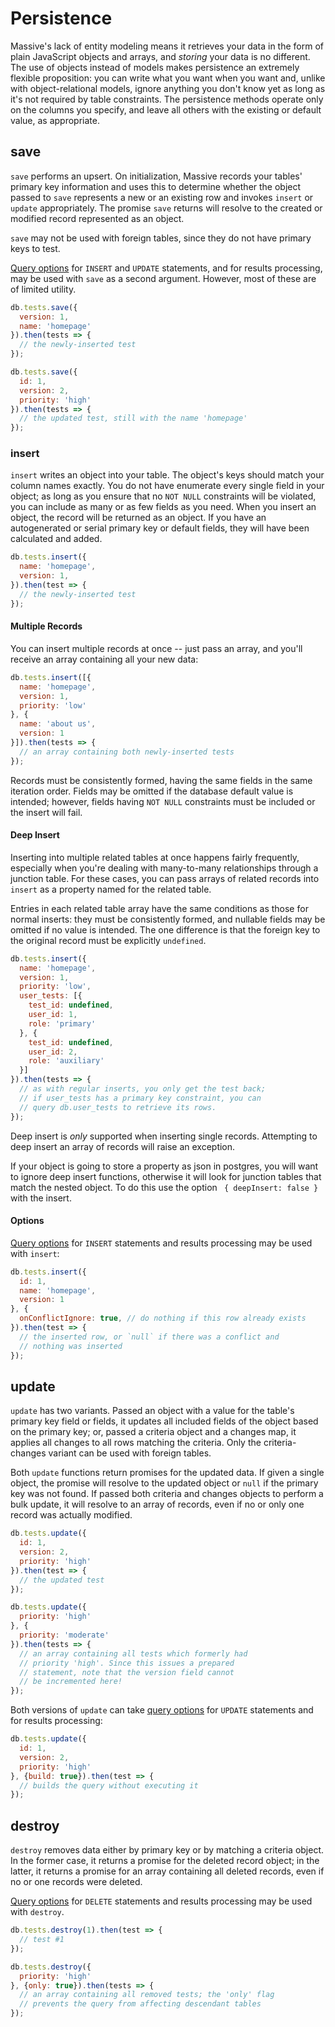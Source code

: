 # Persistence

Massive's lack of entity modeling means it retrieves your data in the form of plain JavaScript objects and arrays, and _storing_ your data is no different. The use of objects instead of models makes persistence an extremely flexible proposition: you can write what you want when you want and, unlike with object-relational models, ignore anything you don't know yet as long as it's not required by table constraints. The persistence methods operate only on the columns you specify, and leave all others with the existing or default value, as appropriate.

## save

`save` performs an upsert. On initialization, Massive records your tables' primary key information and uses this to determine whether the object passed to `save` represents a new or an existing row and invokes `insert` or `update` appropriately. The promise `save` returns will resolve to the created or modified record represented as an object.

`save` may not be used with foreign tables, since they do not have primary keys to test.

[Query options](options) for `INSERT` and `UPDATE` statements, and for results processing, may be used with `save` as a second argument. However, most of these are of limited utility.

```javascript
db.tests.save({
  version: 1,
  name: 'homepage'
}).then(tests => {
  // the newly-inserted test
});

db.tests.save({
  id: 1,
  version: 2,
  priority: 'high'
}).then(tests => {
  // the updated test, still with the name 'homepage'
});
```

### insert

`insert` writes an object into your table. The object's keys should match your column names exactly. You do not have enumerate every single field in your object; as long as you ensure that no `NOT NULL` constraints will be violated, you can include as many or as few fields as you need. When you insert an object, the record will be returned as an object. If you have an autogenerated or serial primary key or default fields, they will have been calculated and added.

```javascript
db.tests.insert({
  name: 'homepage',
  version: 1,
}).then(test => {
  // the newly-inserted test
});
```

#### Multiple Records

You can insert multiple records at once -- just pass an array, and you'll receive an array containing all your new data:

```javascript
db.tests.insert([{
  name: 'homepage',
  version: 1,
  priority: 'low'
}, {
  name: 'about us',
  version: 1
}]).then(tests => {
  // an array containing both newly-inserted tests
});
```

Records must be consistently formed, having the same fields in the same iteration order. Fields may be omitted if the database default value is intended; however, fields having `NOT NULL` constraints must be included or the insert will fail.

#### Deep Insert

Inserting into multiple related tables at once happens fairly frequently, especially when you're dealing with many-to-many relationships through a junction table. For these cases, you can pass arrays of related records into `insert` as a property named for the related table.

Entries in each related table array have the same conditions as those for normal inserts: they must be consistently formed, and nullable fields may be omitted if no value is intended. The one difference is that the foreign key to the original record must be explicitly `undefined`.

```javascript
db.tests.insert({
  name: 'homepage',
  version: 1,
  priority: 'low',
  user_tests: [{
    test_id: undefined,
    user_id: 1,
    role: 'primary'
  }, {
    test_id: undefined,
    user_id: 2,
    role: 'auxiliary'
  }]
}).then(tests => {
  // as with regular inserts, you only get the test back;
  // if user_tests has a primary key constraint, you can
  // query db.user_tests to retrieve its rows.
});
```

Deep insert is _only_ supported when inserting single records. Attempting to deep insert an array of records will raise an exception.

If your object is going to store a property as json in postgres, you will want to ignore deep insert functions, otherwise it will look for junction tables that match the nested object. To do this use the option ` { deepInsert: false }` with the insert. 

#### Options

[Query options](options) for `INSERT` statements and results processing may be used with `insert`:

```javascript
db.tests.insert({
  id: 1,
  name: 'homepage',
  version: 1
}, {
  onConflictIgnore: true, // do nothing if this row already exists
}).then(test => {
  // the inserted row, or `null` if there was a conflict and
  // nothing was inserted
});
```

## update

`update` has two variants. Passed an object with a value for the table's primary key field or fields, it updates all included fields of the object based on the primary key; or, passed a criteria object and a changes map, it applies all changes to all rows matching the criteria. Only the criteria-changes variant can be used with foreign tables.

Both `update` functions return promises for the updated data. If given a single object, the promise will resolve to the updated object or `null` if the primary key was not found. If passed both criteria and changes objects to perform a bulk update, it will resolve to an array of records, even if no or only one record was actually modified.

```javascript
db.tests.update({
  id: 1,
  version: 2,
  priority: 'high'
}).then(test => {
  // the updated test
});

db.tests.update({
  priority: 'high'
}, {
  priority: 'moderate'
}).then(tests => {
  // an array containing all tests which formerly had
  // priority 'high'. Since this issues a prepared
  // statement, note that the version field cannot
  // be incremented here!
});
```

Both versions of `update` can take [query options](options) for `UPDATE` statements and for results processing:

```javascript
db.tests.update({
  id: 1,
  version: 2,
  priority: 'high'
}, {build: true}).then(test => {
  // builds the query without executing it
});
```

## destroy

`destroy` removes data either by primary key or by matching a criteria object. In the former case, it returns a promise for the deleted record object; in the latter, it returns a promise for an array containing all deleted records, even if no or one records were deleted.

[Query options](options) for `DELETE` statements and results processing may be used with `destroy`.

```javascript
db.tests.destroy(1).then(test => {
  // test #1
});

db.tests.destroy({
  priority: 'high'
}, {only: true}).then(tests => {
  // an array containing all removed tests; the 'only' flag
  // prevents the query from affecting descendant tables
});
```
